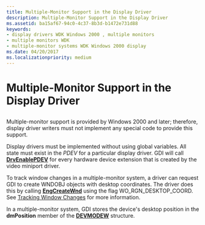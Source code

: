 ```yaml
---
title: Multiple-Monitor Support in the Display Driver
description: Multiple-Monitor Support in the Display Driver
ms.assetid: ba15af67-94c0-4c37-8b3d-b1472e731d88
keywords:
- display drivers WDK Windows 2000 , multiple monitors
- multiple monitors WDK
- multiple-monitor systems WDK Windows 2000 display
ms.date: 04/20/2017
ms.localizationpriority: medium
---
```


# Multiple-Monitor Support in the Display Driver


## <span id="ddk_multiple_monitor_support_in_the_display_driver_gg"></span><span id="DDK_MULTIPLE_MONITOR_SUPPORT_IN_THE_DISPLAY_DRIVER_GG"></span>


Multiple-monitor support is provided by Windows 2000 and later; therefore, display driver writers must not implement any special code to provide this support.

Display drivers must be implemented without using global variables. All state must exist in the *PDEV* for a particular display driver. GDI will call [**DrvEnablePDEV**](https://msdn.microsoft.com/library/windows/hardware/ff556211) for every hardware device extension that is created by the video miniport driver.

To track window changes in a multiple-monitor system, a driver can request GDI to create WNDOBJ objects with desktop coordinates. The driver does this by calling [**EngCreateWnd**](https://msdn.microsoft.com/library/windows/hardware/ff564769) using the flag WO\_RGN\_DESKTOP\_COORD. See [Tracking Window Changes](tracking-window-changes.md) for more information.

In a multiple-monitor system, GDI stores the device's desktop position in the **dmPosition** member of the [**DEVMODEW**](https://msdn.microsoft.com/library/windows/hardware/ff552837) structure.

 

 






